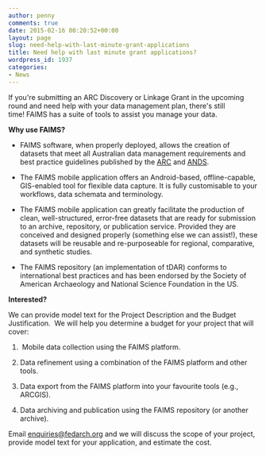 ```yaml
---
author: penny
comments: true
date: 2015-02-16 00:20:52+00:00
layout: page
slug: need-help-with-last-minute-grant-applications
title: Need help with last minute grant applications?
wordpress_id: 1937
categories:
- News
---
```


If you're submitting an ARC Discovery or Linkage Grant in the upcoming round and need help with your data management plan, there's still time! FAIMS has a suite of tools to assist you manage your data.

**Why use FAIMS?**

* FAIMS software, when properly deployed, allows the creation of datasets that meet all Australian data management requirements and best practice guidelines published by the [ARC](http://www.arc.gov.au/applicants/open_access.htm) and [ANDS](http://ands.org.au/datamanagement/).

* The FAIMS mobile application offers an Android-based, offline-capable, GIS-enabled tool for flexible data capture. It is fully customisable to your workflows, data schemata and terminology.

* The FAIMS mobile application can greatly facilitate the production of clean, well-structured, error-free datasets that are ready for submission to an archive, repository, or publication service. Provided they are conceived and designed properly (something else we can assist!), these datasets will be reusable and re-purposeable for regional, comparative, and synthetic studies.

* The FAIMS repository (an implementation of tDAR) conforms to international best practices and has been endorsed by the Society of American Archaeology and National Science Foundation in the US.

**Interested?**

We can provide model text for the Project Description and the Budget Justification.  We will help you determine a budget for your project that will cover:

1.  Mobile data collection using the FAIMS platform.

2. Data refinement using a combination of the FAIMS platform and other tools.

3. Data export from the FAIMS platform into your favourite tools (e.g., ARCGIS).

4. Data archiving and publication using the FAIMS repository (or another archive).

Email enquiries@fedarch.org and we will discuss the scope of your project, provide model text for your application, and estimate the cost.
